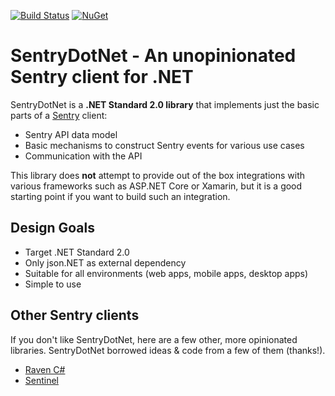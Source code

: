 
[![Build Status](https://travis-ci.org/thedmi/SentryDotNet.svg?branch=master)](https://travis-ci.org/thedmi/SentryDotNet)
[![NuGet](https://img.shields.io/nuget/v/SentryDotNet.svg)](https://www.nuget.org/packages/SentryDotNet/)

# SentryDotNet - An unopinionated Sentry client for .NET

SentryDotNet is a **.NET Standard 2.0 library** that implements just the basic parts of a [Sentry](https://sentry.io) client:

- Sentry API data model
- Basic mechanisms to construct Sentry events for various use cases
- Communication with the API

This library does **not** attempt to provide out of the box integrations with various frameworks such as ASP.NET Core or Xamarin, but it is a good starting point if you want to build such an integration.

## Design Goals

- Target .NET Standard 2.0
- Only json.NET as external dependency
- Suitable for all environments (web apps, mobile apps, desktop apps)
- Simple to use


## Other Sentry clients

If you don't like SentryDotNet, here are a few other, more opinionated libraries. SentryDotNet borrowed ideas & code from a few of them (thanks!).

- [Raven C#](https://github.com/getsentry/raven-csharp)
- [Sentinel](https://github.com/PrestigeXP/Sentinel)
